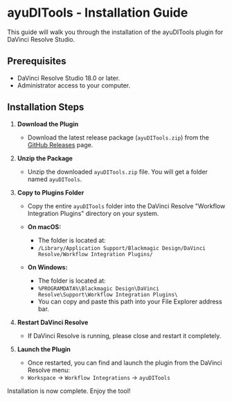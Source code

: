 # ayuDITools - Installation Guide

This guide will walk you through the installation of the ayuDITools plugin for DaVinci Resolve Studio.

## Prerequisites

- DaVinci Resolve Studio 18.0 or later.
- Administrator access to your computer.

## Installation Steps

1.  **Download the Plugin**
    -   Download the latest release package (`ayuDITools.zip`) from the [GitHub Releases](https://github.com/ayu-dit/ayuDITools/releases) page.

2.  **Unzip the Package**
    -   Unzip the downloaded `ayuDITools.zip` file. You will get a folder named `ayuDITools`.

3.  **Copy to Plugins Folder**
    -   Copy the entire `ayuDITools` folder into the DaVinci Resolve "Workflow Integration Plugins" directory on your system.

    -   **On macOS:**
        -   The folder is located at:
        -   `/Library/Application Support/Blackmagic Design/DaVinci Resolve/Workflow Integration Plugins/`

    -   **On Windows:**
        -   The folder is located at:
        -   `%PROGRAMDATA%\Blackmagic Design\DaVinci Resolve\Support\Workflow Integration Plugins\`
        -   You can copy and paste this path into your File Explorer address bar.

4.  **Restart DaVinci Resolve**
    -   If DaVinci Resolve is running, please close and restart it completely.

5.  **Launch the Plugin**
    -   Once restarted, you can find and launch the plugin from the DaVinci Resolve menu:
    -   `Workspace` -> `Workflow Integrations` -> `ayuDITools`

Installation is now complete. Enjoy the tool!
